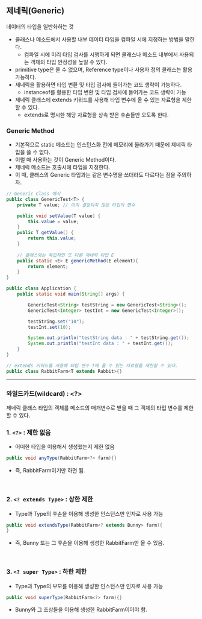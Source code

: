 ## 제네릭(Generic)
데이터의 타입을 일반화하는 것
- 클래스나 메소드에서 사용할 내부 데이터 타입을 컴파일 시에 지정하는 방법을 말한다.
  - 컴파일 시에 미리 타입 검사를 시행하게 되면 클래스나 메소드 내부에서 사용되는 객체의 타입 안정성을 높일 수 있다.
- primitive type은 올 수 없으며, Reference type이나 사용자 정의 클래스는 활용 가능하다.
- 제네릭을 활용하면 타입 변환 및 타입 검사에 들어가는 코드 생략이 가능하다.
  - instanceof를 활용한 타입 변환 및 타입 검사에 들어가는 코드 생략이 가능
- 제네릭 클래스에 extends 키워드를 사용해 타입 변수에 올 수 있는 자료형을 제한할 수 있다.
  - extends로 명시한 해당 자료형을 상속 받은 후손들만 오도록 한다.

### Generic Method 
- 기본적으로 static 메소드는 인스턴스화 전에 메모리에 올라가기 때문에 제네릭 타입을 쓸 수 없다.
- 이럴 때 사용하는 것이 Generic Method이다. 
- 제네릭 메소드는 호출시에 타입을 지정한다.
- 이 때, 클래스의 Generic 타입과는 같은 변수명을 쓰더라도 다르다는 점을 주의하자.
```java
// Generic Class 예시
public class GenericTest<T> {
    private T value; // 아직 결정되지 않은 타입의 변수

    public void setValue(T value) {
        this.value = value;
    }
    public T getValue() {
        return this.value;
    }
    
    // 클래스와는 독립적인 또 다른 제네릭 타입 E
    public static <E> E genericMethod(E element){
        return element;
    }
}

public class Application {
    public static void main(String[] args) {

        GenericTest<String> testString = new GenericTest<String>();
        GenericTest<Integer> testInt = new GenericTest<Integer>();

        testString.set("10");
        testInt.set(10);

        System.out.println("testString data : " + testString.get());
        System.out.println("testInt data : " + testInt.get());
    }
}
```

```java
// extends 키워드를 사용해 타입 변수 T에 올 수 있는 자료형을 제한할 수 있다.
public class RabbitFarm<T extends Rabbit>{}
```
---
### 와일드카드(wildcard) : <?>

제네릭 클래스 타입의 객체를 메소드의 매개변수로 받을 때 그 객체의 타입 변수를 제한할 수 있다.

### 1. `<?>` : 제한 없음
- 어떠한 타입을 이용해서 생성했는지 제한 없음
```java
public void anyType(RabbitFarm<?> farm){}
```
- 즉, RabbitFarm이기만 하면 됨.

<br>

### 2. `<? extends Type>` : 상한 제한
- Type과 Type의 후손을 이용해 생성한 인스턴스만 인자로 사용 가능
```java
public void extendsType(RabbitFarm<? extends Bunny> farm){
}
```
- 즉, Bunny 또는 그 후손을 이용해 생성한 RabbitFarm만 올 수 있음.

<br>

### 3. `<? super Type>` : 하한 제한
- Type과 Type의 부모를 이용해 생성한 인스턴스만 인자로 사용 가능
```java
public void superType(RabbitFarm<?> farm){}
```
- Bunny와 그 조상들을 이용해 생성한 RabbitFarm이어야 함.


